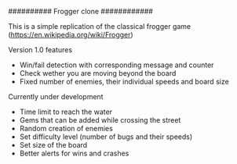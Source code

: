 ########## Frogger clone ############

This is a simple replication of the classical frogger game (https://en.wikipedia.org/wiki/Frogger)

Version 1.0 features

* Win/fail detection with corresponding message and counter
* Check wether you are moving beyond the board
* Fixed number of enemies, their individual speeds and board size

Currently under development

* Time limit to reach the water
* Gems that can be added while crossing the street
* Random creation of enemies
* Set difficulty level (number of bugs and their speeds)
* Set size of the board
* Better alerts for wins and crashes